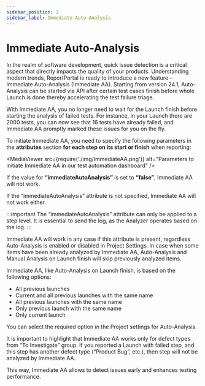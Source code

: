```yaml
---
sidebar_position: 2
sidebar_label: Immediate Auto-Analysis
---
```


# Immediate Auto-Analysis

In the realm of software development, quick issue detection is a critical aspect that directly impacts the quality of your products. Understanding modern trends, ReportPortal is ready to introduce a new feature – Immediate Auto-Analysis (Immediate AA). Starting from version 24.1, Auto-Analysis can be started via API after certain test cases finish before whole Launch is done thereby accelerating the test failure triage.

With Immediate AA, you no longer need to wait for the Launch finish before starting the analysis of failed tests. For instance, in your Launch there are 2000 tests, you can now see that 16 tests have already failed, and Immediate AA promptly marked these issues for you on the fly.

To initiate Immediate AA, you need to specify the following parameters in the **attributes** section **for each step on its start or finish** when reporting:

<MediaViewer src={require('./img/ImmediateAA.png')} alt="Parameters to initiate Immediate AA in our test automation dashboard" />

If the value for **“immediateAutoAnalysis”** is set to **“false”**, Immediate AA will not work.

If the “immediateAutoAnalysis” attribute is not specified, Immediate AA will not work either.

:::important
The “immediateAutoAnalysis” attribute can only be applied to a step level. It is essential to send the log, as the Analyzer operates based on the log.
:::

Immediate AA will work in any case if this attribute is present, regardless Auto-Analysis is enabled or disabled in Project Settings. In case when some items have been already analyzed by Immediate AA, Auto-Analysis and Manual Analysis on Launch finish will skip previously analyzed items.

Immediate AA, like Auto-Analysis on Launch finish, is based on the following options:

* All previous launches
* Current and all previous launches with the same name
* All previous launches with the same name
* Only previous launch with the same name
* Only current launch

You can select the required option in the Project settings for Auto-Analysis.

It is important to highlight that Immediate AA works only for defect types from “To Investigate” group. If you reported a Launch with failed step, and this step has another defect type (“Product Bug”, etc.), then step will not be analyzed by Immediate AA.

This way, Immediate AA allows to detect issues early and enhances testing performance.
